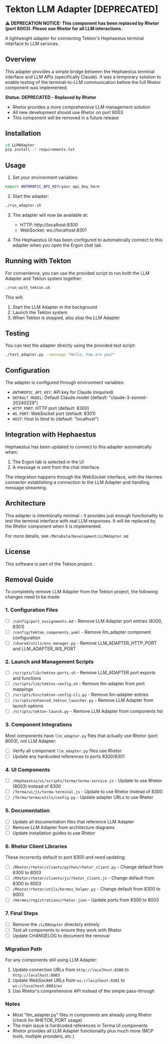 # Tekton LLM Adapter [DEPRECATED]

**⚠️ DEPRECATION NOTICE: This component has been replaced by Rhetor (port 8003). Please use Rhetor for all LLM interactions.**

A lightweight adapter for connecting Tekton's Hephaestus terminal interface to LLM services.

## Overview

This adapter provides a simple bridge between the Hephaestus terminal interface and LLM APIs (specifically Claude). It was a temporary solution to enable testing of the terminal-to-LLM communication before the full Rhetor component was implemented.

**Status: DEPRECATED - Replaced by Rhetor**
- Rhetor provides a more comprehensive LLM management solution
- All new development should use Rhetor on port 8003
- This component will be removed in a future release

## Installation

```bash
cd LLMAdapter
pip install -r requirements.txt
```

## Usage

1. Set your environment variables:

```bash
export ANTHROPIC_API_KEY=your_api_key_here
```

2. Start the adapter:

```bash
./run_adapter.sh
```

3. The adapter will now be available at:
   - HTTP: http://localhost:8300
   - WebSocket: ws://localhost:8301

4. The Hephaestus UI has been configured to automatically connect to this adapter when you open the Ergon chat tab.

## Running with Tekton

For convenience, you can use the provided script to run both the LLM Adapter and Tekton system together:

```bash
./run_with_tekton.sh
```

This will:
1. Start the LLM Adapter in the background
2. Launch the Tekton system
3. When Tekton is stopped, also stop the LLM Adapter

## Testing

You can test the adapter directly using the provided test script:

```bash
./test_adapter.py --message "Hello, how are you?"
```

## Configuration

The adapter is configured through environment variables:

- `ANTHROPIC_API_KEY`: API key for Claude (required)
- `DEFAULT_MODEL`: Default Claude model (default: "claude-3-sonnet-20240229")
- `HTTP_PORT`: HTTP port (default: 8300)
- `WS_PORT`: WebSocket port (default: 8301)
- `HOST`: Host to bind to (default: "localhost")

## Integration with Hephaestus

Hephaestus has been updated to connect to this adapter automatically when:

1. The Ergon tab is selected in the UI
2. A message is sent from the chat interface

The integration happens through the WebSocket interface, with the Hermes connector establishing a connection to the LLM Adapter and handling message streaming.

## Architecture

This adapter is intentionally minimal - it provides just enough functionality to test the terminal interface with real LLM responses. It will be replaced by the Rhetor component when it is implemented.

For more details, see `/MetaData/Development/LLMAdapter.md`

## License

This software is part of the Tekton project.

## Removal Guide

To completely remove LLM Adapter from the Tekton project, the following changes need to be made:

### 1. **Configuration Files**
- [ ] `/config/port_assignments.md` - Remove LLM Adapter port entries (8300, 8301)
- [ ] `/config/tekton_components.yaml` - Remove llm_adapter component configuration
- [ ] `/shared/utils/env_manager.py` - Remove LLM_ADAPTER_HTTP_PORT and LLM_ADAPTER_WS_PORT

### 2. **Launch and Management Scripts**
- [ ] `/scripts/lib/tekton-ports.sh` - Remove LLM_ADAPTER port exports and functions
- [ ] `/scripts/lib/tekton-config.sh` - Remove llm-adapter from port mappings
- [ ] `/scripts/bin/tekton-config-cli.py` - Remove llm-adapter entries
- [ ] `/scripts/enhanced_tekton_launcher.py` - Remove LLM Adapter from launch options
- [ ] `/scripts/tekton-launch.py` - Remove LLM Adapter from components list

### 3. **Component Integrations**
Most components have `llm_adapter.py` files that actually use Rhetor (port 8003), not LLM Adapter:
- [ ] Verify all component `llm_adapter.py` files use Rhetor
- [ ] Update any hardcoded references to ports 8300/8301

### 4. **UI Components**
- [ ] `/Hephaestus/ui/scripts/terma/terma-service.js` - Update to use Rhetor (8003) instead of 8300
- [ ] `/Terma/ui/js/terma-terminal.js` - Update to use Rhetor instead of 8300
- [ ] `/Terma/terma/utils/config.py` - Update adapter URLs to use Rhetor

### 5. **Documentation**
- [ ] Update all documentation files that reference LLM Adapter
- [ ] Remove LLM Adapter from architecture diagrams
- [ ] Update installation guides to use Rhetor

### 6. **Rhetor Client Libraries**
These incorrectly default to port 8300 and need updating:
- [ ] `/Rhetor/rhetor/clients/python/rhetor_client.py` - Change default from 8300 to 8003
- [ ] `/Rhetor/rhetor/clients/js/rhetor_client.js` - Change default from 8300 to 8003
- [ ] `/Rhetor/rhetor/utils/hermes_helper.py` - Change default from 8300 to 8003
- [ ] `/Hermes/registrations/rhetor.json` - Update ports from 8300 to 8003

### 7. **Final Steps**
- [ ] Remove the `/LLMAdapter` directory entirely
- [ ] Test all components to ensure they work with Rhetor
- [ ] Update CHANGELOG to document the removal

### Migration Path
For any components still using LLM Adapter:
1. Update connection URLs from `http://localhost:8300` to `http://localhost:8003`
2. Update WebSocket URLs from `ws://localhost:8301` to `ws://localhost:8003/ws`
3. Use Rhetor's comprehensive API instead of the simple pass-through

### Notes
- Most "llm_adapter.py" files in components are already using Rhetor (check for RHETOR_PORT usage)
- The main issue is hardcoded references in Terma UI components
- Rhetor provides all LLM Adapter functionality plus much more (MCP tools, multiple providers, etc.)